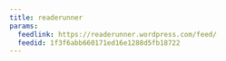```yaml
---
title: readerunner
params:
  feedlink: https://readerunner.wordpress.com/feed/
  feedid: 1f3f6abb660171ed16e1288d5fb18722
---
```

